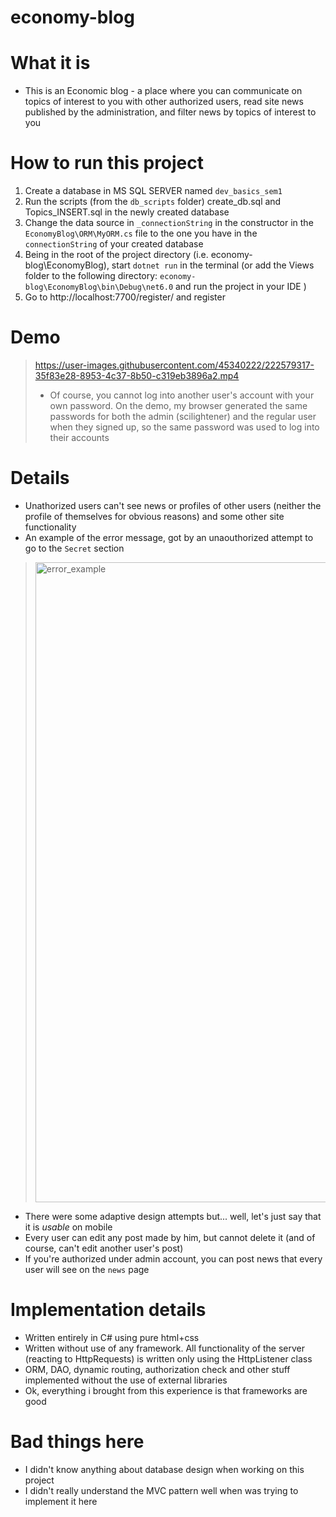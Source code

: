 # economy-blog

# What it is
* This is an Economic blog - a place where you can communicate on topics of interest to you with other authorized users, read site news published by the administration, and filter news by topics of interest to you

# How to run this project
1) Create a database in MS SQL SERVER named `dev_basics_sem1`
2) Run the scripts (from the `db_scripts` folder) create_db.sql and Topics_INSERT.sql in the newly created database
3) Change the data source in `_connectionString` in the constructor in the `EconomyBlog\ORM\MyORM.cs` file to the one you have in the `connectionString` of your created database
4) Being in the root of the project directory (i.e. economy-blog\EconomyBlog), start `dotnet run` in the terminal (or add the Views folder to the following directory: `economy-blog\EconomyBlog\bin\Debug\net6.0` and run the project in your IDE )
5) Go to http://localhost:7700/register/ and register

# Demo

> https://user-images.githubusercontent.com/45340222/222579317-35f83e28-8953-4c37-8b50-c319eb3896a2.mp4
> * Of course, you cannot log into another user's account with your own password. On the demo, my browser generated the same passwords for both the admin (scilightener) and the regular user when they signed up, so the same password was used to log into their accounts

# Details
* Unathorized users can't see news or profiles of other users (neither the profile of themselves for obvious reasons) and some other site functionality
* An example of the error message, got by an unaouthorized attempt to go to the `Secret` section
> <img width="1024" alt="error_example" src="https://user-images.githubusercontent.com/45340222/222579765-ad240fe1-ed0f-4d25-a042-5055caf75bcc.png">
* There were some adaptive design attempts but... well, let's just say that it is *usable* on mobile
* Every user can edit any post made by him, but cannot delete it (and of course, can't edit another user's post)
* If you're authorized under admin account, you can post news that every user will see on the `news` page

# Implementation details
* Written entirely in C# using pure html+css
* Written without use of any framework. All functionality of the server (reacting to HttpRequests) is written only using the HttpListener class
* ORM, DAO, dynamic routing, authorization check and other stuff implemented without the use of external libraries
* Ok, everything i brought from this experience is that frameworks are good

# Bad things here
* I didn't know anything about database design when working on this project
* I didn't really understand the MVC pattern well when was trying to implement it here
